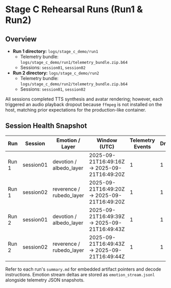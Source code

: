 # Stage C Rehearsal Runs (Run1 & Run2)

## Overview
- **Run 1 directory:** `logs/stage_c_demo/run1`
  - Telemetry bundle: `logs/stage_c_demo/run1/telemetry_bundle.zip.b64`
  - Sessions: `session01`, `session02`
- **Run 2 directory:** `logs/stage_c_demo/run2`
  - Telemetry bundle: `logs/stage_c_demo/run2/telemetry_bundle.zip.b64`
  - Sessions: `session01`, `session02`

All sessions completed TTS synthesis and avatar rendering; however, each triggered an audio playback dropout because `ffmpeg` is not installed on the host, matching prior expectations for the production-like container.

## Session Health Snapshot

| Run | Session | Emotion / Layer | Window (UTC) | Telemetry Events | Dropouts | Notes |
| --- | ------- | ---------------- | ------------ | ---------------- | -------- | ----- |
| Run 1 | session01 | devotion / albedo_layer | 2025-09-21T16:49:16Z → 2025-09-21T16:49:20Z | 1 | 1 | audio.play_sound failed (`ffmpeg_missing`) |
| Run 1 | session02 | reverence / rubedo_layer | 2025-09-21T16:49:20Z → 2025-09-21T16:49:20Z | 1 | 1 | audio.play_sound failed (`ffmpeg_missing`) |
| Run 2 | session01 | devotion / albedo_layer | 2025-09-21T16:49:39Z → 2025-09-21T16:49:43Z | 1 | 1 | audio.play_sound failed (`ffmpeg_missing`) |
| Run 2 | session02 | reverence / rubedo_layer | 2025-09-21T16:49:43Z → 2025-09-21T16:49:44Z | 1 | 1 | audio.play_sound failed (`ffmpeg_missing`) |

Refer to each run's `summary.md` for embedded artifact pointers and decode instructions. Emotion stream deltas are stored as `emotion_stream.jsonl` alongside telemetry JSON snapshots.
